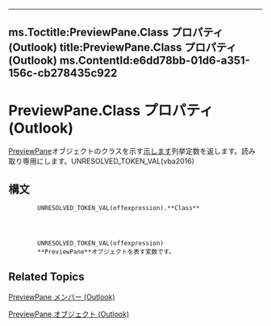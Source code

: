 

---
ms.Toctitle:PreviewPane.Class プロパティ (Outlook)
title:PreviewPane.Class プロパティ (Outlook)
ms.ContentId:e6dd78bb-01d6-a351-156c-cb278435c922
---
# PreviewPane.Class プロパティ (Outlook)




[PreviewPane](fd4f497b-7085-6e0f-018b-17845f4dfe61)オブジェクトのクラスを示す[示します](33d724b3-df3c-2a7f-a80f-93b66d96f588)列挙定数を返します。読み取り専用にします。UNRESOLVED_TOKEN_VAL(vba2016)

## 構文

            UNRESOLVED_TOKEN_VAL(offexpression).**Class**




            UNRESOLVED_TOKEN_VAL(offexpression)
            **PreviewPane**オブジェクトを表す変数です。



## Related Topics

[PreviewPane メンバー (Outlook)](42ded67c-b3cb-a479-a110-fd3db9548d3b.md)

[PreviewPane オブジェクト (Outlook)](fd4f497b-7085-6e0f-018b-17845f4dfe61.md)




